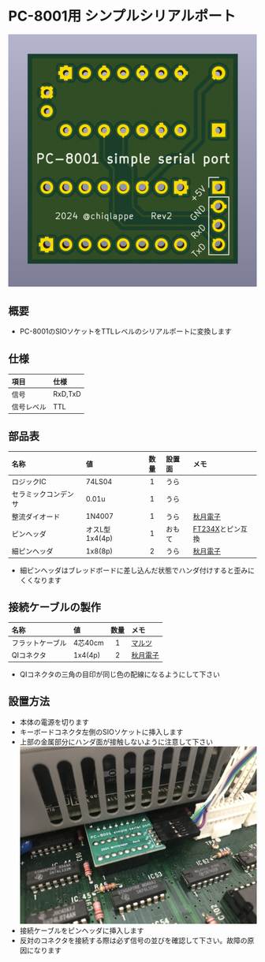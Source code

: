# PC-8001用 シンプルシリアルポート
![写真](images/pcb_rev2.png)

## 概要
- PC-8001のSIOソケットをTTLレベルのシリアルポートに変換します

## 仕様
|項目|仕様|
|:-|:-|
|信号|RxD,TxD|
|信号レベル|TTL|

## 部品表
|名称|値|数量|設置面|メモ|
|:-|:-|:-:|:-|:-|
|ロジックIC|74LS04|1|うら||
|セラミックコンデンサ|0.01u|1|うら||
|整流ダイオード|1N4007|1|うら|[秋月電子](https://akizukidenshi.com/catalog/g/g100934/)|
|ピンヘッダ|オスL型 1x4(4p)|1|おもて|[FT234X](https://akizukidenshi.com/catalog/g/g108461/)とピン互換|
|細ピンヘッダ|1x8(8p)|2|うら|[秋月電子](https://akizukidenshi.com/catalog/g/g106631/)|

- 細ピンヘッダはブレッドボードに差し込んだ状態でハンダ付けすると歪みにくくなります

## 接続ケーブルの製作
|名称|値|数量|メモ|
|:-|:-|:-:|:-|
|フラットケーブル|4芯40cm|1|[マルツ](https://www.marutsu.co.jp/pc/i/2177031/)|
|QIコネクタ|1x4(4p)|2|[秋月電子](https://akizukidenshi.com/catalog/g/g112153/)|

- QIコネクタの三角の目印が同じ色の配線になるようにして下さい

## 設置方法
- 本体の電源を切ります
- キーボードコネクタ左側のSIOソケットに挿入します
- 上部の金属部分にハンダ面が接触しないように注意して下さい
![写真](images/IMG_2767.JPG)
- 接続ケーブルをピンヘッダに挿入します
- 反対のコネクタを接続する際は必ず信号の並びを確認して下さい。故障の原因になります
